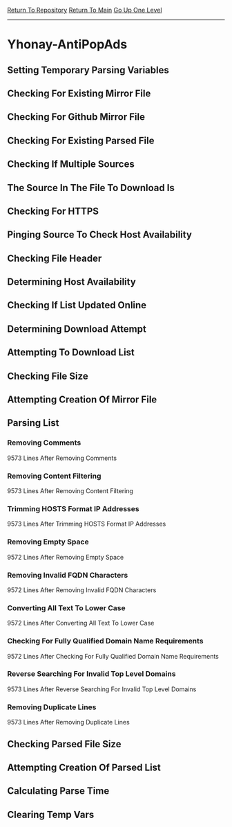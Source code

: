 [Return To Repository](https://github.com/deathbybandaid/piholeparser/)
[Return To Main](https://github.com/deathbybandaid/piholeparser/blob/master/RecentRunLogs/Mainlog.md)
[Go Up One Level](https://github.com/deathbybandaid/piholeparser/blob/master/RecentRunLogs/TopLevelScripts/30-Processing-External-Blacklists.md)
____________________________________
# Yhonay-AntiPopAds
## Setting Temporary Parsing Variables
## Checking For Existing Mirror File
## Checking For Github Mirror File
## Checking For Existing Parsed File
## Checking If Multiple Sources
## The Source In The File To Download Is
## Checking For HTTPS
## Pinging Source To Check Host Availability
## Checking File Header
## Determining Host Availability
## Checking If List Updated Online
## Determining Download Attempt
## Attempting To Download List
## Checking File Size
## Attempting Creation Of Mirror File
## Parsing List
### Removing Comments
9573 Lines After Removing Comments
### Removing Content Filtering
9573 Lines After Removing Content Filtering
### Trimming HOSTS Format IP Addresses
9573 Lines After Trimming HOSTS Format IP Addresses
### Removing Empty Space
9572 Lines After Removing Empty Space
### Removing Invalid FQDN Characters
9572 Lines After Removing Invalid FQDN Characters
### Converting All Text To Lower Case
9572 Lines After Converting All Text To Lower Case
### Checking For Fully Qualified Domain Name Requirements
9572 Lines After Checking For Fully Qualified Domain Name Requirements
### Reverse Searching For Invalid Top Level Domains
9573 Lines After Reverse Searching For Invalid Top Level Domains
### Removing Duplicate Lines
9573 Lines After Removing Duplicate Lines
## Checking Parsed File Size
## Attempting Creation Of Parsed List
## Calculating Parse Time
## Clearing Temp Vars
